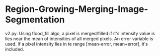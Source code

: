 # Region-Growing-Merging-Image-Segmentation

v2.py:
  Using flood_fill algo, a pixel is merged/filled if it's intensity value is lies near the mean of intensities of all merged pixels.
  An error variable is used. If a pixel intensity lies in te range [mean-error, mean+error], it's included.
